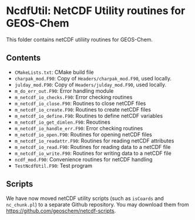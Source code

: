 # NcdfUtil: NetCDF Utility routines for GEOS-Chem

This folder contains netCDF utiliity routines for GEOS-Chem.

## Contents

- `CMakeLists.txt`: CMake build file
- `charpak_mod.F90`: Copy of `Headers/charpak_mod.F90`, used locally.
- `julday_mod.F90`: Copy of `Headers/julday_mod.F90`, used locally.
- `m_do_err_out.F90`: Error handling module
- `m_netcdf_io_checks.F90`: Error checking routines
- `m_netcdf_io_close.F90`: Routines to close netCDF files
- `m_netcdf_io_create.F90`: Routines to create netCDF files
- `m_netcdf_io_define.F90`: Routines to define netCDF variables
- `m_netcdf_io_get_dimlen.F90`: Reoutines
- `m_netcdf_io_handle_err.F90`: Error checking routines
- `m_netcdf_io_open.F90`: Routines for opening netCDF files
- `m_netcdf_io_readattr.F90`: Routines for reading netCDF attributes
- `m_netcdf_io_read.F90`: Routines for reading data to a netCDF file
- `m_netcdf_io_write.F90`: Routines for writing data to a netCDF file
- `ncdf_mod.F90`: Convenience routines for netCDF handling
- `TestNcdfUtil.F90`: Test program 

## Scripts

We have now moved netCDF utility scripts (such as `isCoards` and `nc_chunk.pl`) to a separate Github repository.  You may download them from https://github.com/geoschem/netcdf-scripts.



